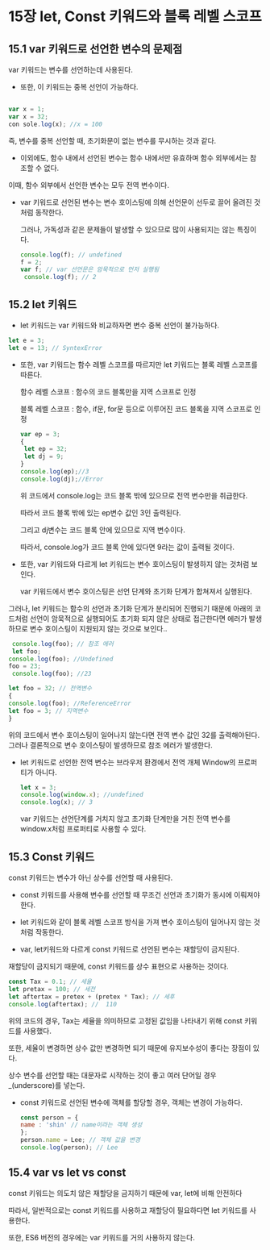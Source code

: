 # 15장 let, Const 키워드와 블록 레벨 스코프
## 15.1 var 키워드로 선언한 변수의 문제점

var 키워드는 변수를 선언하는데 사용된다.

- 또한, 이 키워드는 중복 선언이 가능하다.

```javascript

var x = 1;
var x = 32;
con sole.log(x); //x = 100

```
즉, 변수를 중복 선언할 때, 초기화문이 없는 변수를 무시하는 것과 같다.

- 이외에도, 함수 내에서 선언된 변수는 함수 내에서만 유효하며 함수 외부에서는 참조할 수 없다.

이때, 함수 외부에서 선언한 변수는 모두 전역 변수이다.

- var 키워드로 선언된 변수는 변수 호이스팅에 의해 선언문이 선두로 끌어 올려진 것처럼 동작한다.

  그러나, 가독성과 같은 문제들이 발생할 수 있으므로 많이 사용되지는 않는 특징이다.

  ```javascript
  console.log(f); // undefined
  f = 2;
  var f; // var 선언문은 암묵적으로 먼저 실행됨
   console.log(f); // 2
   ```

## 15.2 let 키워드

- let 키워드는 var 키워드와 비교하자면 변수 중복 선언이 불가능하다.

```javascript
let e = 3;
let e = 13; // SyntexError
```

- 또한, var 키워드는 함수 레벨 스코프를 따르지만 let 키워드는 블록 레벨 스코프를 따른다.

  함수 레벨 스코프 : 함수의 코드 블록만을 지역 스코프로 인정

  블록 레벨 스코프 : 함수, if문, for문 등으로 이루어진 코드 블록을 지역 스코프로 인정

  ```javascript
  var ep = 3;
  {
   let ep = 32;
   let dj = 9;
  }
  console.log(ep);//3
  console.log(dj);//Error
  ```
  위 코드에서 console.log는 코드 블록 밖에 있으므로 전역 변수만을 취급한다.

   따라서 코드 블록 밖에 있는 ep변수 값인 3인 출력된다.

  그리고 dj변수는 코드 블록 안에 있으므로 지역 변수이다.

  따라서, console.log가 코드 블록 안에 있다면 9라는 값이 출력될 것이다.

 - 또한, var 키워드와 다르게 let 키워드는 변수 호이스팅이 발생하지 않는 것처럼 보인다.

   var 키워드에서 변수 호이스팅은 선언 단계와 초기화 단계가 합쳐져서 실행된다.
 
 그러나, let 키워드는 함수의 선언과 초기화 단계가 분리되어 진행되기 때문에 아래의 코드처럼 선언이 암묵적으로 실행되어도 초기화 되지 않은 상태로 접근한다면 에러가 발생하므로 변수 호이스팅이 지원되지 않는 것으로 보인다..

  ```javascript
   console.log(foo); // 참조 에러
   let foo;
  console.log(foo); //Undefined
  foo = 23;
   console.log(foo); //23
 ```

```javascript
let foo = 32; // 전역변수
{
console.log(foo); //ReferenceError
let foo = 3; // 지역변수
}
```
위의 코드에서 변수 호이스팅이 일어나지 않는다면 전역 변수 값인 32를 출력해야된다. 그러나 결론적으로 변수 호이스팅이 발생하므로 참조 에러가 발생한다.

- let 키워드로 선언한 전역 변수는 브라우저 환경에서 전역 개체 Window의 프로퍼티가 아니다.

  ```javascript
  let x = 3;
  console.log(window.x); //undefined
  console.log(x); // 3
  ```

  var 키워드는 선언단계를 거치지 않고 초기화 단계만을 거친 전역 변수를 window.x처럼 프로퍼티로 사용할 수 있다. 

 ## 15.3 Const 키워드

 const 키워드는 변수가 아닌 상수를 선언할 때 사용된다.

 - const 키워드를 사용해 변수를 선언할 때 무조건 선언과 초기화가 동시에 이뤄져야한다.

- let 키워드와 같이 블록 레벨 스코프 방식을 가져 변수 호이스팅이 일어나지 않는 것처럼 작동한다.

- var, let키워드와 다르게 const 키워드로 선언된 변수는 재할당이 금지된다.
  
재할당이 금지되기 때문에, const 키워드를 상수 표현으로 사용하는 것이다.    

```javascript
const Tax = 0.1; // 세율
let pretax = 100; // 세전
let aftertax = pretex + (pretex * Tax); // 세후
console.log(aftertax); //  110
```

위의 코드의 경우, Tax는 세율을 의미하므로 고정된 값임을 나타내기 위해 const 키워드를 사용했다.

또한, 세율이 변경하면 상수 값만 변경하면 되기 때문에 유지보수성이 좋다는 장점이 있다.

상수 변수를 선언할 때는 대문자로 시작하는 것이 좋고 여러 단어일 경우 _(underscore)를 넣는다.

- const 키워드로 선언된 변수에 객체를 할당할 경우, 객체는 변경이 가능하다.

  ```javascript
  const person = {
  name : 'shin' // name이라는 객체 생성
  };
  person.name = Lee; // 객체 값을 변경
  console.log(person); // Lee
  ```

## 15.4 var vs let vs const

const 키워드는 의도치 않은 재할당을 금지하기 때문에 var, let에 비해 안전하다

따라서, 일반적으로는 const 키워드를 사용하고 재할당이 필요하다면 let 키워드를 사용한다.

또한, ES6 버전의 경우에는 var 키워드를 거의 사용하지 않는다.

